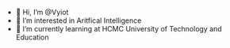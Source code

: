 - 👋 Hi, I’m @Vyiot
- 👀 I’m interested in Aritfical Intelligence
- 🌱 I’m currently learning at HCMC University of Technology and Education

